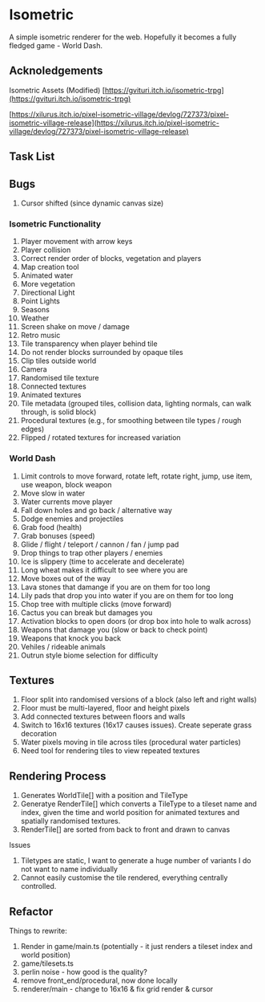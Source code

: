 # Isometric

A simple isometric renderer for the web. Hopefully it becomes a fully fledged game - World Dash.

## Acknoledgements

Isometric Assets (Modified)
[https://gvituri.itch.io/isometric-trpg](https://gvituri.itch.io/isometric-trpg)

[https://xilurus.itch.io/pixel-isometric-village/devlog/727373/pixel-isometric-village-release](https://xilurus.itch.io/pixel-isometric-village/devlog/727373/pixel-isometric-village-release)

## Task List

## Bugs

1. Cursor shifted (since dynamic canvas size)

### Isometric Functionality

1. Player movement with arrow keys
2. Player collision
3. Correct render order of blocks, vegetation and players
4. Map creation tool
5. Animated water
6. More vegetation
7. Directional Light
8. Point Lights
9. Seasons
10. Weather
11. Screen shake on move / damage
12. Retro music
13. Tile transparency when player behind tile
14. Do not render blocks surrounded by opaque tiles
15. Clip tiles outside world
16. Camera
17. Randomised tile texture
18. Connected textures
19. Animated textures
20. Tile metadata (grouped tiles, collision data, lighting normals, can walk through, is solid block)
21. Procedural textures (e.g., for smoothing between tile types / rough edges)
22. Flipped / rotated textures for increased variation

### World Dash

1. Limit controls to move forward, rotate left, rotate right, jump, use item, use weapon, block weapon
2. Move slow in water
3. Water currents move player
4. Fall down holes and go back / alternative way
5. Dodge enemies and projectiles
6. Grab food (health)
7. Grab bonuses (speed)
8. Glide / flight / teleport / cannon / fan / jump pad
9. Drop things to trap other players / enemies
10. Ice is slippery (time to accelerate and decelerate)
11. Long wheat makes it difficult to see where you are
12. Move boxes out of the way
13. Lava stones that damange if you are on them for too long
14. Lily pads that drop you into water if you are on them for too long
15. Chop tree with multiple clicks (move forward)
16. Cactus you can break but damages you
17. Activation blocks to open doors (or drop box into hole to walk across)
18. Weapons that damage you (slow or back to check point)
19. Weapons that knock you back
20. Vehiles / rideable animals
21. Outrun style biome selection for difficulty

## Textures

1. Floor split into randomised versions of a block (also left and right walls)
2. Floor must be multi-layered, floor and height pixels
3. Add connected textures between floors and walls
4. Switch to 16x16 textures (16x17 causes issues). Create seperate grass decoration
5. Water pixels moving in tile across tiles (procedural water particles)
6. Need tool for rendering tiles to view repeated textures 

## Rendering Process

1. Generates WorldTile[] with a position and TileType
2. Generatye RenderTile[] which converts a TileType to a tileset name and index, given the time and world position for animated textures and spatially randomised textures.
3. RenderTile[] are sorted from back to front and drawn to canvas

Issues
1. Tiletypes are static, I want to generate a huge number of variants I do not want to name individually
2. Cannot easily customise the tile rendered, everything centrally controlled.

## Refactor

Things to rewrite:

1. Render in game/main.ts (potentially - it just renders a tileset index and world position)
2. game/tilesets.ts
3. perlin noise - how good is the quality?
4. remove front_end/procedural, now done locally
5. renderer/main - change to 16x16 & fix grid render & cursor